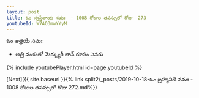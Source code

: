```yaml
---
layout: post
title: ఓం స్వస్తీదాయ నమః  - 1008 రోజుల తపస్సులో రోజు  273
youtubeId: W7AO3mwYYyM
---
```

 
 
 ఓం ఆత్రయే నమః  
 
 -  అత్రి వంశంలో మెర్క్యురీ బాన్ రూపం ఎవరు 
 
  
 
  
 
 
 
 
 
 


{% include youtubePlayer.html id=page.youtubeId %}
 
[Next]({{ site.baseurl }}{% link  split2/_posts/2019-10-18-ఓం బ్రహ్మవిడే నమః  - 1008 రోజుల తపస్సులో రోజు  272.md%})
 
